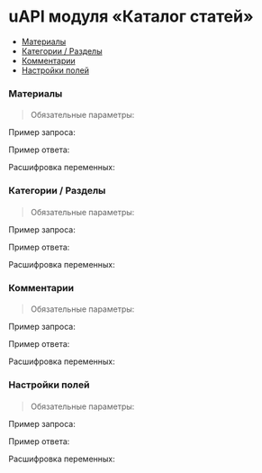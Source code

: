 # uAPI модуля «Каталог статей»

- [Материалы](#module-publ-entry)
- [Категории / Разделы](#module-publ-category)
- [Комментарии](#module-publ-comments)
- [Настройки полей](#module-publ-fields)

<a name="module-publ-entry"></a>
### Материалы

####

> Обязательные параметры:

Пример запроса:


Пример ответа:


Расшифровка переменных:


<a name="module-publ-category"></a>
### Категории / Разделы

####

> Обязательные параметры:

Пример запроса:


Пример ответа:


Расшифровка переменных:


<a name="module-publ-comments"></a>
### Комментарии

####

> Обязательные параметры:

Пример запроса:


Пример ответа:


Расшифровка переменных:


<a name="module-publ-fields"></a>
### Настройки полей

####

> Обязательные параметры:

Пример запроса:


Пример ответа:


Расшифровка переменных:
